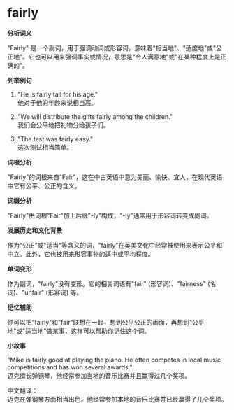 # fairly

**分析词义**

  

"Fairly" 是一个副词，用于强调动词或形容词，意味着"相当地"、"适度地"或"公正地"。它也可以用来强调事实或情况，意思是"令人满意地"或"在某种程度上是正确的"。

  

**列举例句**

  

1.  "He is fairly tall for his age."  
    他对于他的年龄来说相当高。
    
      
    
2.  "We will distribute the gifts fairly among the children."  
    我们会公平地把礼物分给孩子们。
    
      
    
3.  "The test was fairly easy."  
    这次测试相当简单。
    
      
    

  

**词根分析**

  

"Fairly"的词根来自"Fair"，这在中古英语中意为美丽、愉快、宜人，在现代英语中它有公平、公正的含义。

  

**词缀分析**

  

"Fairly"由词根"Fair"加上后缀"-ly"构成，"-ly"通常用于形容词转变成副词。

  

**发展历史和文化背景**

  

作为"公正"或"适当"等含义的词，"fairly"在英美文化中经常被使用来表示公平和中立。此外，它也被用来形容事物的适中或平均程度。

  

**单词变形**

  

作为副词，"fairly"没有变形。它的相关词语有"fair" (形容词)、"fairness" (名词)、"unfair" (形容词) 等。

  

**记忆辅助**

  

你可以把"fairly"和"fair"联想在一起，想到公平公正的画面，再想到"公平地"或"适当地"做某事，这样可以帮助你记住这个词。

  

**小故事**

  

"Mike is fairly good at playing the piano. He often competes in local music competitions and has won several awards."  
迈克擅长弹钢琴，他经常参加当地的音乐比赛并且赢得过几个奖项。

  

中文翻译：  
迈克在弹钢琴方面相当出色。他经常参加本地的音乐比赛并已经赢得了几个奖项。
